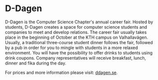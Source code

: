 # D-Dagen

D-Dagen is the Computer Science Chapter's annual career fair. Hosted by
students, D-Dagen creates a space for computer science students and
companies to meet and develop relations. The career fair usually takes place
in the beginning of October at the KTH campus on Valhallavägen. Usually, a traditional
three-course student dinner follows the fair, followed by a pub in order
for you to mingle with students in a more relaxed environment. You will
have the possibility to offer drinks to students using drink coupons.
Company representatives will receive breakfast, lunch,
dinner and fika during the day.

For prices and more information please visit: [ddagen.se](https://ddagen.se).
